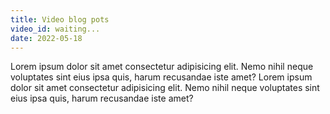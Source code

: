 ```yaml
---
title: Video blog pots
video_id: waiting...
date: 2022-05-18 
---
```


Lorem ipsum dolor sit amet consectetur adipisicing elit. 
Nemo nihil neque voluptates sint eius ipsa quis, harum recusandae iste amet?
Lorem ipsum dolor sit amet consectetur adipisicing elit. 
Nemo nihil neque voluptates sint eius ipsa quis, harum recusandae iste amet?